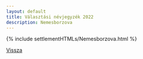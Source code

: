 ```yaml
---
layout: default
title: Választási névjegyzék 2022
description: Nemesborzova
---
```


{% include settlementHTMLs/Nemesborzova.html %}

[Vissza](./)
